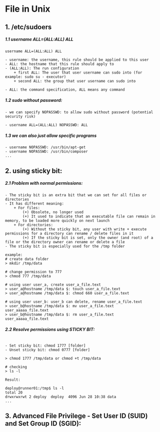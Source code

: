 # File in Unix

## 1. /etc/sudoers

##### 1.1 username ALL=(ALL:ALL) ALL
```
username ALL=(ALL:ALL) ALL

- username: the username, this rule should be applied to this user
- ALL: the hostname that this rule should apply to
- (ALL:ALL): The run configuration
    + first ALL: The user that user username can sudo into (for example: sudo su - executor)
    + second ALL: the group that user username can sudo into

- ALL: the command specification, ALL means any command
```

##### 1.2 sudo without password:
```
- we can specify NOPASSWD: to allow sudo without password (potential security risk)

- username ALL=(ALL:ALL) NOPASSWD: ALL
```

##### 1.3 we can also just allow specific programs
```
- username NOPASSWD: /usr/bin/apt-get
- username NOPASSWD: /usr/bin/composer
...
```

## 2. using sticky bit:

##### 2.1 Problem with normal permissions:
```
- The sticky bit is an extra bit that we can set for all files or
directories
- It has different meaning:
    + For files:
        (+) Obsolete, no longer used
        (+) It used to indicate that an executable file can remain in memory, to be loaded more quickly on next launch
    + For directories:
        (+) Without the sticky bit, any user with write + execute permissions for a directory can rename / delete files in it
        (+) If the sticky bit is set, only the owner (and root) of a file or the directory owner can rename or delete a file
- The sticky bit is especially used for the /tmp folder

example:
# create data folder
> mkdir /tmp/data

# change permission to 777
> chmod 777 /tmp/data

# using user user_a, create user_a_file.text
> user_a@hostname /tmp/data $: touch user_a_file.text
> user_a@hostname /tmp/data $: chmod 660 user_a_file.text

# using user user_b: user_b can delete, rename user_a_file.text
> user_b@hostname /tmp/data $: mv user_a_file.text user_aaaaa_file.text
> user_b@hostname /tmp/data $: rm user_a_file.text user_aaaaa_file.text
```

##### 2.2 Resolve permissions using STICKY BIT:
```

- Set sticky bit: chmod 1777 [folder]
- Unset sticky bit: chmod 0777 [folder]

> chmod 1777 /tmp/data or chmod +t /tmp/data

# checking
> ls -l

Result:

deploy@runner01:/tmp$ ls -l
total 20
drwxrwxrwt 2 deploy  deploy  4096 Jun 28 10:38 data
...

```

## 3. Advanced File Privilege - Set User ID (SUID) and Set Group ID (SGID):
```
```